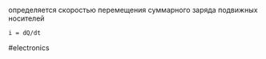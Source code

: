 определяется скоростью перемещения суммарного заряда подвижных носителей
```
i = dQ/dt
```

#electronics